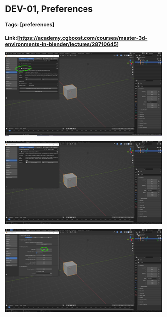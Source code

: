 # DEV-01, Preferences
### Tags: [preferences]
### Link:[<https://academy.cgboost.com/courses/master-3d-environments-in-blender/lectures/28710645>]

![](../images/DEV-01/DEV-01-A1.png)

![](../images/DEV-01/DEV-01-A2.png)

![](../images/DEV-01/DEV-01-A3.png)
